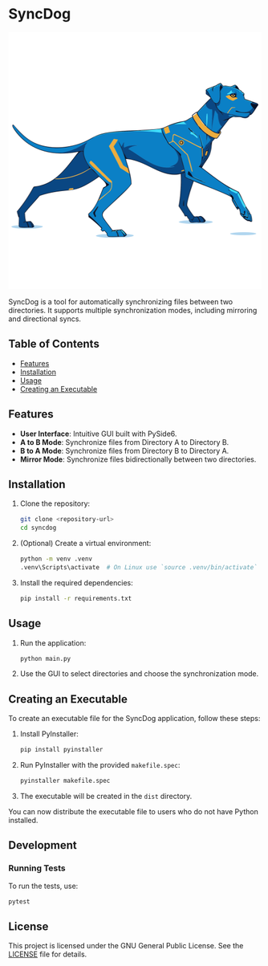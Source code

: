 # SyncDog

<p align="center">
  <img src="UI/syncdog-full.svg" alt="SyncDog Logo" height="512" style="width:auto;">
</p>

SyncDog is a tool for automatically synchronizing files between two directories. It supports multiple synchronization modes, including mirroring and directional syncs.

## Table of Contents

- [Features](#features)
- [Installation](#installation)
- [Usage](#usage)
- [Creating an Executable](#creating-an-executable)

## Features

- **User Interface**: Intuitive GUI built with PySide6.
- **A to B Mode**: Synchronize files from Directory A to Directory B.
- **B to A Mode**: Synchronize files from Directory B to Directory A.
- **Mirror Mode**: Synchronize files bidirectionally between two directories.

## Installation

1. Clone the repository:

   ```sh
   git clone <repository-url>
   cd syncdog
   ```

2. (Optional) Create a virtual environment:

   ```sh
   python -m venv .venv
   .venv\Scripts\activate  # On Linux use `source .venv/bin/activate`
   ```

3. Install the required dependencies:

   ```sh
   pip install -r requirements.txt
   ```

## Usage

1. Run the application:

   ```sh
   python main.py
   ```

2. Use the GUI to select directories and choose the synchronization mode.

## Creating an Executable

To create an executable file for the SyncDog application, follow these steps:

1. Install PyInstaller:

   ```sh
   pip install pyinstaller
   ```

2. Run PyInstaller with the provided `makefile.spec`:

   ```sh
   pyinstaller makefile.spec
   ```

3. The executable will be created in the `dist` directory.

You can now distribute the executable file to users who do not have Python installed.

## Development

### Running Tests

To run the tests, use:

```sh
pytest
```

## License

This project is licensed under the GNU General Public License. See the [LICENSE](LICENSE) file for details.
